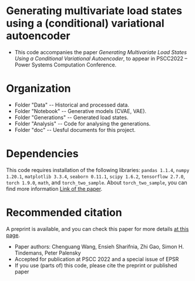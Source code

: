# Generating multivariate load states using a (conditional) variational autoencoder

* This code accompanies the paper <i>Generating Multivariate Load States Using a Conditional Variational Autoencoder</i>, to appear in PSCC2022 – Power Systems Computation Conference.

# Organization
* Folder "Data" -- Historical and processed data.
* Folder "Notebook" -- Generative models (CVAE, VAE).
* Folder "Generations" -- Generated load states.
* Folder "Analysis" -- Code for analysing the generations.
* Folder "doc" -- Uesful documents for this project.

# Dependencies
This code requires installation of the following libraries: ```pandas 1.1.4```, ```numpy 1.20.1```, ```matplotlib 3.3.4```, ```seaborn 0.11.1```, ```scipy 1.6.2```, ```tensorflow 2.7.0```, ```torch 1.9.0```, ```math```, and ```torch_two_sample```. About ```torch_two_sample```, you can find more information   [Link of the paper](https://github.com/josipd/torch-two-sample/blob/master/docs/index.rst#id11).

# Recommended citation
A preprint is available, and you can check this paper for more details   [at this page](https://arxiv.org/abs/2110.11435).
* Paper authors: Chenguang Wang, Ensieh Sharifnia, Zhi Gao, Simon H. Tindemans, Peter Palensky
* Accepted for publication at PSCC 2022 and a special issue of EPSR
* If you use (parts of) this code, please cite the preprint or published paper
